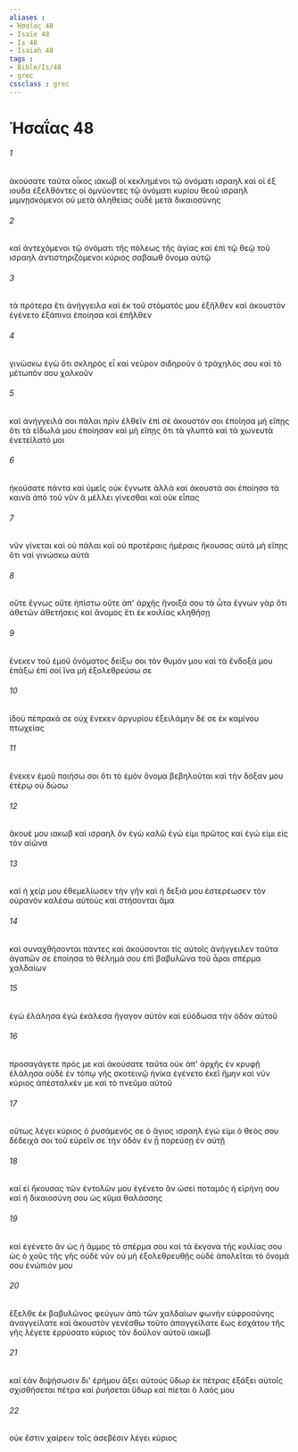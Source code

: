 ```yaml
---
aliases : 
- Ἠσαΐας 48
- Isaïe 48
- Is 48
- Isaiah 48
tags : 
- Bible/Is/48
- grec
cssclass : grec
---
```


# Ἠσαΐας 48

###### 1
ἀκούσατε ταῦτα οἶκος ιακωβ οἱ κεκλημένοι τῷ ὀνόματι ισραηλ καὶ οἱ ἐξ ιουδα ἐξελθόντες οἱ ὀμνύοντες τῷ ὀνόματι κυρίου θεοῦ ισραηλ μιμνῃσκόμενοι οὐ μετὰ ἀληθείας οὐδὲ μετὰ δικαιοσύνης
###### 2
καὶ ἀντεχόμενοι τῷ ὀνόματι τῆς πόλεως τῆς ἁγίας καὶ ἐπὶ τῷ θεῷ τοῦ ισραηλ ἀντιστηριζόμενοι κύριος σαβαωθ ὄνομα αὐτῷ
###### 3
τὰ πρότερα ἔτι ἀνήγγειλα καὶ ἐκ τοῦ στόματός μου ἐξῆλθεν καὶ ἀκουστὸν ἐγένετο ἐξάπινα ἐποίησα καὶ ἐπῆλθεν
###### 4
γινώσκω ἐγὼ ὅτι σκληρὸς εἶ καὶ νεῦρον σιδηροῦν ὁ τράχηλός σου καὶ τὸ μέτωπόν σου χαλκοῦν
###### 5
καὶ ἀνήγγειλά σοι πάλαι πρὶν ἐλθεῖν ἐπὶ σὲ ἀκουστόν σοι ἐποίησα μὴ εἴπῃς ὅτι τὰ εἴδωλά μου ἐποίησαν καὶ μὴ εἴπῃς ὅτι τὰ γλυπτὰ καὶ τὰ χωνευτὰ ἐνετείλατό μοι
###### 6
ἠκούσατε πάντα καὶ ὑμεῖς οὐκ ἔγνωτε ἀλλὰ καὶ ἀκουστά σοι ἐποίησα τὰ καινὰ ἀπὸ τοῦ νῦν ἃ μέλλει γίνεσθαι καὶ οὐκ εἶπας
###### 7
νῦν γίνεται καὶ οὐ πάλαι καὶ οὐ προτέραις ἡμέραις ἤκουσας αὐτά μὴ εἴπῃς ὅτι ναί γινώσκω αὐτά
###### 8
οὔτε ἔγνως οὔτε ἠπίστω οὔτε ἀπ' ἀρχῆς ἤνοιξά σου τὰ ὦτα ἔγνων γὰρ ὅτι ἀθετῶν ἀθετήσεις καὶ ἄνομος ἔτι ἐκ κοιλίας κληθήσῃ
###### 9
ἕνεκεν τοῦ ἐμοῦ ὀνόματος δείξω σοι τὸν θυμόν μου καὶ τὰ ἔνδοξά μου ἐπάξω ἐπὶ σοί ἵνα μὴ ἐξολεθρεύσω σε
###### 10
ἰδοὺ πέπρακά σε οὐχ ἕνεκεν ἀργυρίου ἐξειλάμην δέ σε ἐκ καμίνου πτωχείας
###### 11
ἕνεκεν ἐμοῦ ποιήσω σοι ὅτι τὸ ἐμὸν ὄνομα βεβηλοῦται καὶ τὴν δόξαν μου ἑτέρῳ οὐ δώσω
###### 12
ἄκουέ μου ιακωβ καὶ ισραηλ ὃν ἐγὼ καλῶ ἐγώ εἰμι πρῶτος καὶ ἐγώ εἰμι εἰς τὸν αἰῶνα
###### 13
καὶ ἡ χείρ μου ἐθεμελίωσεν τὴν γῆν καὶ ἡ δεξιά μου ἐστερέωσεν τὸν οὐρανόν καλέσω αὐτούς καὶ στήσονται ἅμα
###### 14
καὶ συναχθήσονται πάντες καὶ ἀκούσονται τίς αὐτοῖς ἀνήγγειλεν ταῦτα ἀγαπῶν σε ἐποίησα τὸ θέλημά σου ἐπὶ βαβυλῶνα τοῦ ἆραι σπέρμα χαλδαίων
###### 15
ἐγὼ ἐλάλησα ἐγὼ ἐκάλεσα ἤγαγον αὐτὸν καὶ εὐόδωσα τὴν ὁδὸν αὐτοῦ
###### 16
προσαγάγετε πρός με καὶ ἀκούσατε ταῦτα οὐκ ἀπ' ἀρχῆς ἐν κρυφῇ ἐλάλησα οὐδὲ ἐν τόπῳ γῆς σκοτεινῷ ἡνίκα ἐγένετο ἐκεῖ ἤμην καὶ νῦν κύριος ἀπέσταλκέν με καὶ τὸ πνεῦμα αὐτοῦ
###### 17
οὕτως λέγει κύριος ὁ ῥυσάμενός σε ὁ ἅγιος ισραηλ ἐγώ εἰμι ὁ θεός σου δέδειχά σοι τοῦ εὑρεῖν σε τὴν ὁδόν ἐν ᾗ πορεύσῃ ἐν αὐτῇ
###### 18
καὶ εἰ ἤκουσας τῶν ἐντολῶν μου ἐγένετο ἂν ὡσεὶ ποταμὸς ἡ εἰρήνη σου καὶ ἡ δικαιοσύνη σου ὡς κῦμα θαλάσσης
###### 19
καὶ ἐγένετο ἂν ὡς ἡ ἄμμος τὸ σπέρμα σου καὶ τὰ ἔκγονα τῆς κοιλίας σου ὡς ὁ χοῦς τῆς γῆς οὐδὲ νῦν οὐ μὴ ἐξολεθρευθῇς οὐδὲ ἀπολεῖται τὸ ὄνομά σου ἐνώπιόν μου
###### 20
ἔξελθε ἐκ βαβυλῶνος φεύγων ἀπὸ τῶν χαλδαίων φωνὴν εὐφροσύνης ἀναγγείλατε καὶ ἀκουστὸν γενέσθω τοῦτο ἀπαγγείλατε ἕως ἐσχάτου τῆς γῆς λέγετε ἐρρύσατο κύριος τὸν δοῦλον αὐτοῦ ιακωβ
###### 21
καὶ ἐὰν διψήσωσιν δι' ἐρήμου ἄξει αὐτούς ὕδωρ ἐκ πέτρας ἐξάξει αὐτοῖς σχισθήσεται πέτρα καὶ ῥυήσεται ὕδωρ καὶ πίεται ὁ λαός μου
###### 22
οὐκ ἔστιν χαίρειν τοῖς ἀσεβέσιν λέγει κύριος
